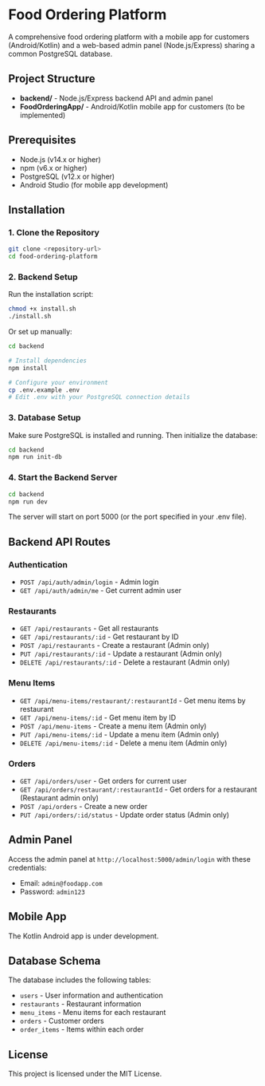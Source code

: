 # Food Ordering Platform

A comprehensive food ordering platform with a mobile app for customers (Android/Kotlin) and a web-based admin panel (Node.js/Express) sharing a common PostgreSQL database.

## Project Structure

- **backend/** - Node.js/Express backend API and admin panel
- **FoodOrderingApp/** - Android/Kotlin mobile app for customers (to be implemented)

## Prerequisites

- Node.js (v14.x or higher)
- npm (v6.x or higher)
- PostgreSQL (v12.x or higher)
- Android Studio (for mobile app development)

## Installation

### 1. Clone the Repository

```bash
git clone <repository-url>
cd food-ordering-platform
```

### 2. Backend Setup

Run the installation script:

```bash
chmod +x install.sh
./install.sh
```

Or set up manually:

```bash
cd backend

# Install dependencies
npm install

# Configure your environment
cp .env.example .env
# Edit .env with your PostgreSQL connection details
```

### 3. Database Setup

Make sure PostgreSQL is installed and running. Then initialize the database:

```bash
cd backend
npm run init-db
```

### 4. Start the Backend Server

```bash
cd backend
npm run dev
```

The server will start on port 5000 (or the port specified in your .env file).

## Backend API Routes

### Authentication

- `POST /api/auth/admin/login` - Admin login
- `GET /api/auth/admin/me` - Get current admin user

### Restaurants

- `GET /api/restaurants` - Get all restaurants
- `GET /api/restaurants/:id` - Get restaurant by ID
- `POST /api/restaurants` - Create a restaurant (Admin only)
- `PUT /api/restaurants/:id` - Update a restaurant (Admin only)
- `DELETE /api/restaurants/:id` - Delete a restaurant (Admin only)

### Menu Items

- `GET /api/menu-items/restaurant/:restaurantId` - Get menu items by restaurant
- `GET /api/menu-items/:id` - Get menu item by ID
- `POST /api/menu-items` - Create a menu item (Admin only)
- `PUT /api/menu-items/:id` - Update a menu item (Admin only)
- `DELETE /api/menu-items/:id` - Delete a menu item (Admin only)

### Orders

- `GET /api/orders/user` - Get orders for current user
- `GET /api/orders/restaurant/:restaurantId` - Get orders for a restaurant (Restaurant admin only)
- `POST /api/orders` - Create a new order
- `PUT /api/orders/:id/status` - Update order status (Admin only)

## Admin Panel

Access the admin panel at `http://localhost:5000/admin/login` with these credentials:

- Email: `admin@foodapp.com`
- Password: `admin123`

## Mobile App

The Kotlin Android app is under development.

## Database Schema

The database includes the following tables:

- `users` - User information and authentication
- `restaurants` - Restaurant information
- `menu_items` - Menu items for each restaurant
- `orders` - Customer orders
- `order_items` - Items within each order

## License

This project is licensed under the MIT License.